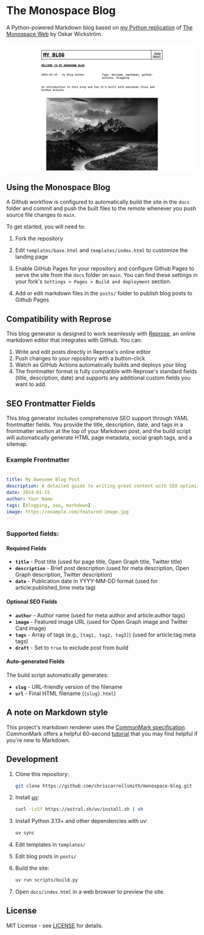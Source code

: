 # The Monospace Blog

A Python-powered Markdown blog based on [my Python replication](https://github.com/chriscarrollsmith/monospace-web-python) of [The Monospace Web](https://github.com/owickstrom/the-monospace-web) by Oskar Wickström.

![Monospace Blog Screenshot](screenshot.png)

## Using the Monospace Blog

A Github workflow is configured to automatically build the site in the `docs` folder and commit and push the built files to the remote whenever you push source file changes to `main`.

To get started, you will need to:

1. Fork the repository

2. Edit `templates/base.html` and `templates/index.html` to customize the landing page

3. Enable GitHub Pages for your repository and configure Github Pages to serve the site from the `docs` folder on `main`. You can find these settings in your fork's `Settings > Pages > Build and deployment` section.

4. Add or edit markdown files in the `posts/` folder to publish blog posts to Github Pages

## Compatibility with Reprose

This blog generator is designed to work seamlessly with [Reprose](https://repose.pp.ua), an online markdown editor that integrates with GitHub. You can:

1. Write and edit posts directly in Reprose's online editor
2. Push changes to your repository with a button-click
3. Watch as GitHub Actions automatically builds and deploys your blog
4. The frontmatter format is fully compatible with Reprose's standard fields (title, description, date) and supports any additional custom fields you want to add.

## SEO Frontmatter Fields

This blog generator includes comprehensive SEO support through YAML frontmatter fields. You provide the title, description, date, and tags in a frontmatter section at the top of your Markdown post, and the build script will automatically generate HTML page metadata, social graph tags, and a sitemap.

### Example Frontmatter

```yaml
---
title: My Awesome Blog Post
description: A detailed guide to writing great content with SEO optimization
date: 2024-01-15
author: Your Name
tags: [blogging, seo, markdown]
image: https://example.com/featured-image.jpg
---
```

### Supported fields:

#### Required Fields

- **`title`** - Post title (used for page title, Open Graph title, Twitter title)
- **`description`** - Brief post description (used for meta description, Open Graph description, Twitter description)
- **`date`** - Publication date in YYYY-MM-DD format (used for article:published_time meta tag)

#### Optional SEO Fields

- **`author`** - Author name (used for meta author and article:author tags)
- **`image`** - Featured image URL (used for Open Graph image and Twitter Card image)
- **`tags`** - Array of tags (e.g., `[tag1, tag2, tag3]`) (used for article:tag meta tags)
- **`draft`** - Set to `true` to exclude post from build

#### Auto-generated Fields

The build script automatically generates:

- **`slug`** - URL-friendly version of the filename
- **`url`** - Final HTML filename (`{slug}.html`)

## A note on Markdown style

This project's markdown renderer uses the [CommonMark specification](https://commonmark.org/). CommonMark offers a helpful 60-second [tutorial](https://commonmark.org/help/) that you may find helpful if you're new to Markdown.

## Development

1. Clone this repository:

   ```bash
   git clone https://github.com/chriscarrollsmith/monospace-blog.git
   ```

2. Install [uv](https://docs.astral.sh/uv/getting-started/installation/):

   ```bash
   curl -LsSf https://astral.sh/uv/install.sh | sh
   ```

3. Install Python 3.13+ and other dependencies with uv:
   ```bash
   uv sync
   ```

4. Edit templates in `templates/`

5. Edit blog posts in `posts/`

6. Build the site:
   ```bash
   uv run scripts/build.py
   ```

7. Open `docs/index.html` in a web browser to preview the site.

## License

MIT License - see [LICENSE](LICENSE) for details.
